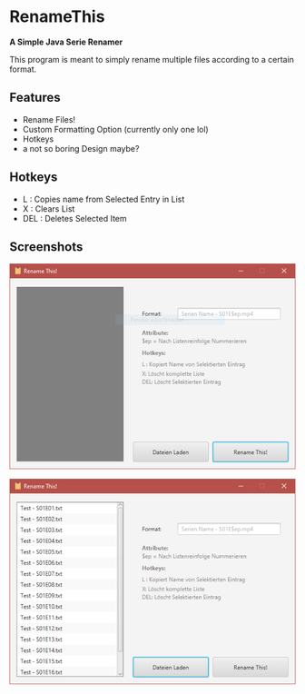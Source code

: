 # RenameThis
**A Simple Java Serie Renamer**

This program is meant to simply rename multiple files according to a certain format.

## Features

* Rename Files!
* Custom Formatting Option (currently only one lol)
* Hotkeys
* a not so boring Design maybe?


## Hotkeys


* L : Copies name from Selected Entry in List
* X : Clears List
* DEL : Deletes Selected Item

## Screenshots

![Screenshot from the Programmm without Files loaded](/screenshots/sc1.PNG)

![Screenshot from the Programmm with Files loaded](/screenshots/sc2.PNG)
